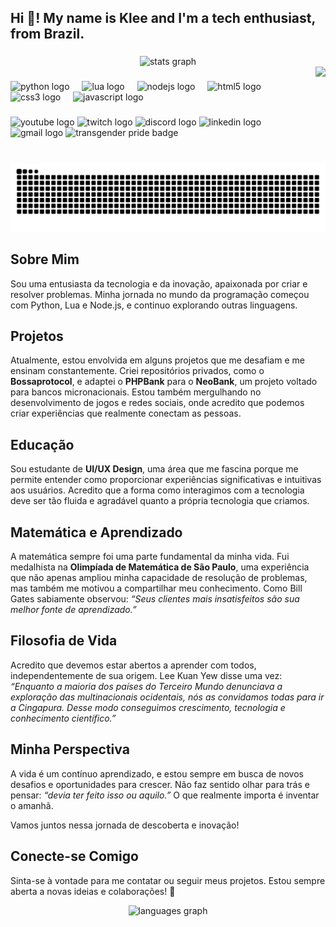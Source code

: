 <h2 align="left">Hi 👋! My name is Klee and I'm a tech enthusiast, from Brazil.</h2>

###

<div align="center">
  <img src="https://github-readme-stats.vercel.app/api?username=kleeedolinux&hide_title=false&hide_rank=false&show_icons=true&include_all_commits=true&count_private=true&disable_animations=false&theme=dracula&locale=en&hide_border=false" height="150" alt="stats graph" />
</div>

<img align="right" height="150" src="https://media1.tenor.com/m/MM3La2Dx0c4AAAAC/onimai-cute-anime-girl-smile-smiling.gif" />

###

<div align="left">
  <img src="https://cdn.jsdelivr.net/gh/devicons/devicon/icons/python/python-original.svg" height="30" alt="python logo" />
  <img width="12" />
  <img src="https://cdn.jsdelivr.net/gh/devicons/devicon/icons/lua/lua-original.svg" height="30" alt="lua logo" />
  <img width="12" />
  <img src="https://cdn.jsdelivr.net/gh/devicons/devicon/icons/nodejs/nodejs-original.svg" height="30" alt="nodejs logo" />
  <img width="12" />
  <img src="https://cdn.jsdelivr.net/gh/devicons/devicon/icons/html5/html5-original.svg" height="30" alt="html5 logo" />
  <img width="12" />
  <img src="https://cdn.jsdelivr.net/gh/devicons/devicon/icons/css3/css3-original.svg" height="30" alt="css3 logo" />
  <img width="12" />
  <img src="https://cdn.jsdelivr.net/gh/devicons/devicon/icons/javascript/javascript-original.svg" height="30" alt="javascript logo" />
</div>

###

<div align="left">
  <img src="https://img.shields.io/static/v1?message=YouTube&logo=youtube&label=&color=FF0000&logoColor=white&labelColor=&style=for-the-badge" height="35" alt="youtube logo" />
  <img src="https://img.shields.io/static/v1?message=Twitch&logo=twitch&label=&color=9146FF&logoColor=white&labelColor=&style=for-the-badge" height="35" alt="twitch logo" />
  <img src="https://img.shields.io/static/v1?message=Discord&logo=discord&label=&color=7289DA&logoColor=white&labelColor=&style=for-the-badge" height="35" alt="discord logo" />
  <img src="https://img.shields.io/static/v1?message=LinkedIn&logo=linkedin&label=&color=0077B5&logoColor=white&labelColor=&style=for-the-badge" height="35" alt="linkedin logo" />
  <img src="https://img.shields.io/static/v1?message=Gmail&logo=gmail&label=&color=D14836&logoColor=white&labelColor=&style=for-the-badge" height="35" alt="gmail logo" />
  <img src="https://pride-badges.pony.workers.dev/static/v1?label=Trasgender+People&labelColor=%23LGBT&stripeWidth=8&stripeColors=5BCEFA%2CF5A9B8%2CFFFFFF%2CF5A9B8%2C5BCEFA" height="35" alt="transgender pride badge" />
</div>

###

<br clear="both">

<img src="https://raw.githubusercontent.com/kleeedolinux/kleeedolinux/output/snake.svg" alt="Snake animation" />

###

## Sobre Mim

Sou uma entusiasta da tecnologia e da inovação, apaixonada por criar e resolver problemas. Minha jornada no mundo da programação começou com Python, Lua e Node.js, e continuo explorando outras linguagens. 

## Projetos

Atualmente, estou envolvida em alguns projetos que me desafiam e me ensinam constantemente. Criei repositórios privados, como o **Bossaprotocol**, e adaptei o **PHPBank** para o **NeoBank**, um projeto voltado para bancos micronacionais. Estou também mergulhando no desenvolvimento de jogos e redes sociais, onde acredito que podemos criar experiências que realmente conectam as pessoas.

## Educação

Sou estudante de **UI/UX Design**, uma área que me fascina porque me permite entender como proporcionar experiências significativas e intuitivas aos usuários. Acredito que a forma como interagimos com a tecnologia deve ser tão fluida e agradável quanto a própria tecnologia que criamos.

## Matemática e Aprendizado

A matemática sempre foi uma parte fundamental da minha vida. Fui medalhista na **Olimpíada de Matemática de São Paulo**, uma experiência que não apenas ampliou minha capacidade de resolução de problemas, mas também me motivou a compartilhar meu conhecimento. Como Bill Gates sabiamente observou: _“Seus clientes mais insatisfeitos são sua melhor fonte de aprendizado.”_

## Filosofia de Vida

Acredito que devemos estar abertos a aprender com todos, independentemente de sua origem. Lee Kuan Yew disse uma vez: _“Enquanto a maioria dos países do Terceiro Mundo denunciava a exploração das multinacionais ocidentais, nós as convidamos todas para ir a Cingapura. Desse modo conseguimos crescimento, tecnologia e conhecimento científico.”_

## Minha Perspectiva

A vida é um contínuo aprendizado, e estou sempre em busca de novos desafios e oportunidades para crescer. Não faz sentido olhar para trás e pensar: _“devia ter feito isso ou aquilo.”_ O que realmente importa é inventar o amanhã.

Vamos juntos nessa jornada de descoberta e inovação!

## Conecte-se Comigo

Sinta-se à vontade para me contatar ou seguir meus projetos. Estou sempre aberta a novas ideias e colaborações! 🌟
<div align="center">
  <img src="https://github-readme-stats.vercel.app/api/top-langs?username=kleeedolinux&locale=en&hide_title=false&layout=compact&card_width=320&langs_count=5&theme=dracula&hide_border=false" height="150" alt="languages graph" />
</div>
